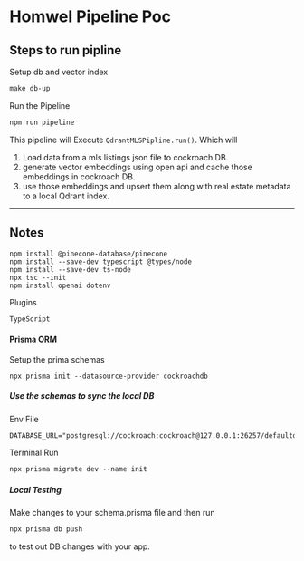 # Homwel Pipeline Poc

## Steps to run pipline

Setup db and vector index
```markdown
make db-up
```


Run the Pipeline
```markdown
npm run pipeline
```

This pipeline will Execute `QdrantMLSPipline.run()`. Which will
1. Load data from a mls listings json file to cockroach DB.
2. generate vector embeddings using open api and cache those embeddings in cockroach DB.
3. use those embeddings and upsert them along with real estate metadata
to a local Qdrant index.





-----------------
## Notes

```
npm install @pinecone-database/pinecone
npm install --save-dev typescript @types/node
npm install --save-dev ts-node
npx tsc --init
npm install openai dotenv
```

Plugins
```markdown
TypeScript

```

#### Prisma ORM
Setup the prima schemas
```
npx prisma init --datasource-provider cockroachdb
```

##### Use the schemas to sync the local DB
Env File
```markdown
DATABASE_URL="postgresql://cockroach:cockroach@127.0.0.1:26257/defaultdb"
```
Terminal Run
```markdown
npx prisma migrate dev --name init
```

##### Local Testing
Make changes to your schema.prisma file and then run
```markdown
npx prisma db push
```
to test out DB changes with your app.